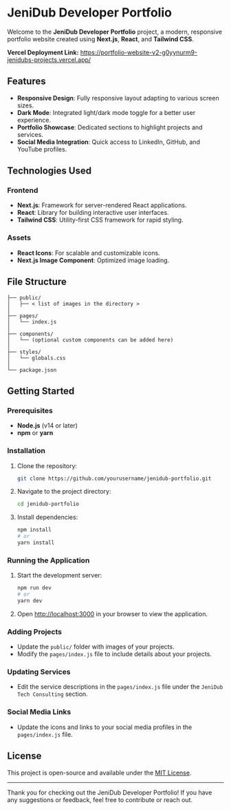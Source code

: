 # JeniDub Developer Portfolio
Welcome to the **JeniDub Developer Portfolio** project, a modern, responsive portfolio website created using **Next.js**, **React**, and **Tailwind CSS**.

**Vercel Deployment Link:** https://portfolio-website-v2-g0yynurm9-jenidubs-projects.vercel.app/

## Features
- **Responsive Design**: Fully responsive layout adapting to various screen sizes.
- **Dark Mode**: Integrated light/dark mode toggle for a better user experience.
- **Portfolio Showcase**: Dedicated sections to highlight projects and services.
- **Social Media Integration**: Quick access to LinkedIn, GitHub, and YouTube profiles.

## Technologies Used

### Frontend
- **Next.js**: Framework for server-rendered React applications.
- **React**: Library for building interactive user interfaces.
- **Tailwind CSS**: Utility-first CSS framework for rapid styling.

### Assets
- **React Icons**: For scalable and customizable icons.
- **Next.js Image Component**: Optimized image loading.

## File Structure
```
├── public/
│   ├── < list of images in the directory >
│
├── pages/
│   └── index.js
│
├── components/
│   └── (optional custom components can be added here)
│
├── styles/
│   └── globals.css
│
└── package.json
```

## Getting Started

### Prerequisites
- **Node.js** (v14 or later)
- **npm** or **yarn**

### Installation
1. Clone the repository:
   ```bash
   git clone https://github.com/yourusername/jenidub-portfolio.git
   ```
2. Navigate to the project directory:
   ```bash
   cd jenidub-portfolio
   ```
3. Install dependencies:
   ```bash
   npm install
   # or
   yarn install
   ```

### Running the Application
1. Start the development server:
   ```bash
   npm run dev
   # or
   yarn dev
   ```
2. Open [http://localhost:3000](http://localhost:3000) in your browser to view the application.

### Adding Projects
- Update the `public/` folder with images of your projects.
- Modify the `pages/index.js` file to include details about your projects.

### Updating Services
- Edit the service descriptions in the `pages/index.js` file under the `JeniDub Tech Consulting` section.

### Social Media Links
- Update the icons and links to your social media profiles in the `pages/index.js` file.

## License
This project is open-source and available under the [MIT License](LICENSE).

---

Thank you for checking out the JeniDub Developer Portfolio! If you have any suggestions or feedback, feel free to contribute or reach out.
